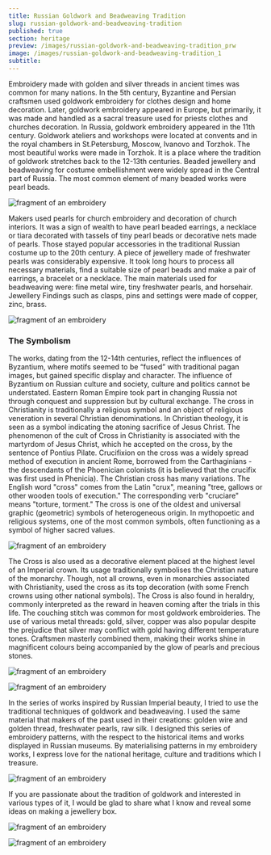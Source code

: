 ```yaml
---
title: Russian Goldwork and Beadweaving Tradition
slug: russian-goldwork-and-beadweaving-tradition
published: true
section: heritage
preview: /images/russian-goldwork-and-beadweaving-tradition_prw
image: /images/russian-goldwork-and-beadweaving-tradition_1
subtitle:
---
```


Embroidery made with golden and silver threads in ancient times was common for many nations. In the 5th century, Byzantine and Persian craftsmen used goldwork embroidery for clothes design and home decoration. Later, goldwork embroidery appeared in Europe, but primarily, it was made and handled as a sacral treasure used for priests clothes and churches decoration. In Russia, goldwork embroidery appeared in the 11th century. Goldwork ateliers and workshops were located at convents and in the royal chambers in St.Petersburg, Moscow, Ivanovo and Torzhok. The most beautiful works were made in Torzhok. It is a place where the tradition of goldwork stretches back to the 12-13th centuries. Beaded jewellery and beadweaving for costume embellishment were widely spread in the Central part of Russia. The most common element of many beaded works were pearl beads.

![fragment of an embroidery](/images/russian-goldwork-and-beadweaving-tradition_2)

Makers used pearls for church embroidery and decoration of church interiors. It was a sign of wealth to have pearl beaded earrings, a necklace or tiara decorated with tassels of tiny pearl beads or decorative nets made of pearls. Those stayed popular accessories in the traditional Russian costume up to the 20th century. A piece of jewellery made of freshwater pearls was considerably expensive. It took long hours to process all necessary materials, find a suitable size of pearl beads and make a pair of earrings, a bracelet or a necklace. The main materials used for beadweaving were: fine metal wire, tiny freshwater pearls, and horsehair. Jewellery Findings such as clasps, pins and settings were made of copper, zinc, brass.

![fragment of an embroidery](/images/russian-goldwork-and-beadweaving-tradition_3)

### The Symbolism

The works, dating from the 12-14th centuries, reflect the influences of Byzantium, where motifs seemed to be “fused” with traditional pagan images, but gained specific display and character. The influence of Byzantium on Russian culture and society, culture and politics cannot be understated. Eastern Roman Empire took part in changing Russia not through conquest and suppression but by cultural exchange. The cross in Christianity is traditionally a religious symbol and an object of religious veneration in several Christian denominations. In Christian theology, it is seen as a symbol indicating the atoning sacrifice of Jesus Christ. The phenomenon of the cult of Cross in Christianity is associated with the martyrdom of Jesus Christ, which he accepted on the cross, by the sentence of Pontius Pilate. Crucifixion on the cross was a widely spread method of execution in ancient Rome, borrowed from the Carthaginians - the descendants of the Phoenician colonists (it is believed that the crucifix was first used in Phenicia). The Christian cross has many variations. The English word "cross" comes from the Latin "crux", meaning "tree, gallows or other wooden tools of execution." The corresponding verb "cruciare" means "torture, torment." The cross is one of the oldest and universal graphic (geometric) symbols of heterogeneous origin. In mythopoetic and religious systems, one of the most common symbols, often functioning as a symbol of higher sacred values.

![fragment of an embroidery](/images/russian-goldwork-and-beadweaving-tradition_4)

The Cross is also used as a decorative element placed at the highest level of an Imperial crown. Its usage traditionally symbolises the Christian nature of the monarchy. Though, not all crowns, even in monarchies associated with Christianity, used the cross as its top decoration (with some French crowns using other national symbols). The Cross is also found in heraldry, commonly interpreted as the reward in heaven coming after the trials in this life. The couching stitch was common for most goldwork embroideries. The use of various metal threads: gold, silver, copper was also popular despite the prejudice that silver may conflict with gold having different temperature tones. Craftsmen masterly combined them, making their works shine in magnificent colours being accompanied by the glow of pearls and precious stones.

![fragment of an embroidery](/images/russian-goldwork-and-beadweaving-tradition_5)

![fragment of an embroidery](/images/russian-goldwork-and-beadweaving-tradition_6)

In the series of works inspired by Russian Imperial beauty, I tried to use the traditional techniques of goldwork and beadweaving. I used the same material that makers of the past used in their creations: golden wire and golden thread, freshwater pearls, raw silk. I designed this series of embroidery patterns, with the respect to the historical items and works displayed in Russian museums. By materialising patterns in my embroidery works, I express love for the national heritage, culture and traditions which I treasure.

![fragment of an embroidery](/images/russian-goldwork-and-beadweaving-tradition_7)

If you are passionate about the tradition of goldwork and interested in various types of it, I would be glad to share what I know and reveal some ideas on making a jewellery box.

![fragment of an embroidery](/images/russian-goldwork-and-beadweaving-tradition_8)

![fragment of an embroidery](/images/russian-goldwork-and-beadweaving-tradition_9)
